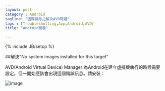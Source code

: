 ```yaml
---
layout: post
category : Android 
tagline: "困難排除之解決AVD問題"
tags : [Troubleshotting,App,Android,AVD]
title: "Android開發"

---
```

{% include JB/setup %}

##解決"No system images installed for this target"

AVD(Android Virtual Device) Manager 為Android在建立虛擬機執行的時候需要設定。但一開始應該會出現這個錯誤訊息。請安裝：

![image](https://farm3.staticflickr.com/2944/15329485235_26f1427feb_o.png)

